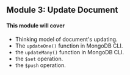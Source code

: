 <h2>Module 3: Update Document</h2>

<h4>This module will cover</h4>

- Thinking model of document's updating.
- The `updateOne()` function in MongoDB CLI.
- the `updateMany()` function in MongoDB CLI.
- the `$set` operation.
- the `$push` operation.
